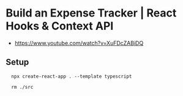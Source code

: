 # Build an Expense Tracker | React Hooks & Context API
- https://www.youtube.com/watch?v=XuFDcZABiDQ



## Setup
```
  npx create-react-app . --template typescript

  rm ./src
```